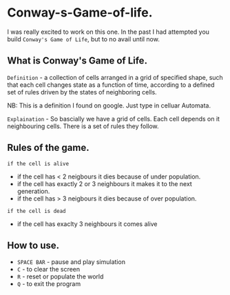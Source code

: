 # Conway-s-Game-of-life.

I was really excited to work on this one. In the past I had attempted you build `Conway's Game of Life`,
but to no avail until now.

## What is Conway's Game of Life.

`Definition` - a collection of cells arranged in a grid of specified shape, such that each cell changes state as a function of time, according to a defined set of rules driven by the states of neighboring cells.

NB: This is a definition I found on google. Just type in celluar Automata.

`Explaination` - So bascially we have a grid of cells. Each cell depends on it neighbouring cells. There is a set of rules they follow.

## Rules of the game.

`if the cell is alive`
- if the cell has < 2 neigbours it dies because of under population.
- if the cell has exactly 2 or 3 neighbours it makes it to the next generation.
- if the cell has > 3 neigbours it dies because of over population.

`if the cell is dead`
- if the cell has exaclty 3 neighbours it comes alive

## How to use.
- `SPACE BAR` - pause and play simulation 
- `C` - to clear the screen
- `R` - reset or populate the world
- `Q` - to exit the program
